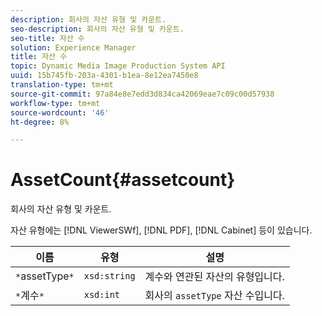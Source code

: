 ```yaml
---
description: 회사의 자산 유형 및 카운트.
seo-description: 회사의 자산 유형 및 카운트.
seo-title: 자산 수
solution: Experience Manager
title: 자산 수
topic: Dynamic Media Image Production System API
uuid: 15b745fb-203a-4301-b1ea-8e12ea7450e8
translation-type: tm+mt
source-git-commit: 97a84e8e7edd3d834ca42069eae7c09c00d57938
workflow-type: tm+mt
source-wordcount: '46'
ht-degree: 8%

---
```



# AssetCount{#assetcount}

회사의 자산 유형 및 카운트.

자산 유형에는 [!DNL ViewerSWf], [!DNL PDF], [!DNL Cabinet] 등이 있습니다.

| 이름 | 유형 | 설명 |
|---|---|---|
| `*`assetType`*` | `xsd:string` | 계수와 연관된 자산의 유형입니다. |
| `*`계수`*` | `xsd:int` | 회사의 `assetType` 자산 수입니다. |

